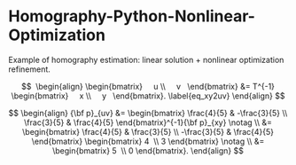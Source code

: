 # Homography-Python-Nonlinear-Optimization
Example of homography estimation: linear solution + nonlinear optimization refinement. 


$$
				 \begin{align}  \begin{bmatrix}      u \\      v    \end{bmatrix}  &=  T^{-1}  \begin{bmatrix}      x \\      y    \end{bmatrix}.   \label{eq_xy2uv}  \end{align}
$$



$$
\begin{align}
{\bf p}_{uv} &=
\begin{bmatrix}    
\frac{4}{5} & -\frac{3}{5} \\    
\frac{3}{5} & \frac{4}{5}  
\end{bmatrix}^{-1}{\bf p}_{xy} \notag \\ 
&= 
\begin{bmatrix}    
\frac{4}{5} & \frac{3}{5} \\    
-\frac{3}{5} & \frac{4}{5}  
\end{bmatrix}
\begin{bmatrix}    
4  \\    3   
\end{bmatrix}  \notag \\ 
&=   
\begin{bmatrix}    
5  \\ 
0
\end{bmatrix}.  
\end{align}
$$
